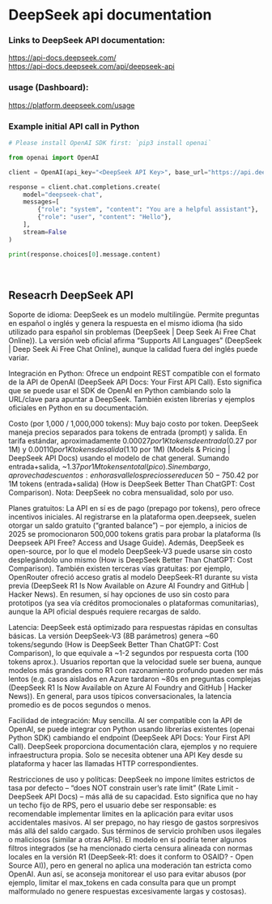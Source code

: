 # DeepSeek api documentation

### Links to DeepSeek API documentation:

https://api-docs.deepseek.com/ <br>
https://api-docs.deepseek.com/api/deepseek-api

### usage (Dashboard):
https://platform.deepseek.com/usage

### Example initial API call in Python

```Python
# Please install OpenAI SDK first: `pip3 install openai`

from openai import OpenAI

client = OpenAI(api_key="<DeepSeek API Key>", base_url="https://api.deepseek.com")

response = client.chat.completions.create(
    model="deepseek-chat",
    messages=[
        {"role": "system", "content": "You are a helpful assistant"},
        {"role": "user", "content": "Hello"},
    ],
    stream=False
)

print(response.choices[0].message.content)
````

<br>

## Reseacrh DeepSeek API
Soporte de idioma: DeepSeek es un modelo multilingüe. Permite preguntas en español o inglés y genera la respuesta en el mismo idioma (ha sido utilizado para español sin problemas (DeepSeek | Deep Seek Ai Free Chat Online)). La versión web oficial afirma “Supports All Languages” (DeepSeek | Deep Seek Ai Free Chat Online), aunque la calidad fuera del inglés puede variar.


Integración en Python: Ofrece un endpoint REST compatible con el formato de la API de OpenAI (DeepSeek API Docs: Your First API Call). Esto significa que se puede usar el SDK de OpenAI en Python cambiando solo la URL/clave para apuntar a DeepSeek. También existen librerías y ejemplos oficiales en Python en su documentación.


Costo (por 1,000 / 1,000,000 tokens): Muy bajo costo por token. DeepSeek maneja precios separados para tokens de entrada (prompt) y salida. En tarifa estándar, aproximadamente $0.00027 por 1K tokens de entrada ($0.27 por 1M) y $0.00110 por 1K tokens de salida ($1.10 por 1M) (Models & Pricing | DeepSeek API Docs) usando el modelo de chat general. Sumando entrada+salida, ~$1.37 por 1M tokens en total (pico). Sin embargo, aprovecha descuentos: en horas valle los precios se reducen ~50-75%. Por ejemplo, con descuentos y caching activo, la tarifa efectiva puede bajar a ~$0.42 por 1M tokens (entrada+salida) (How is DeepSeek Better Than ChatGPT: Cost Comparison). Nota: DeepSeek no cobra mensualidad, solo por uso.


Planes gratuitos: La API en sí es de pago (prepago por tokens), pero ofrece incentivos iniciales. Al registrarse en la plataforma open.deepseek, suelen otorgar un saldo gratuito (“granted balance”) – por ejemplo, a inicios de 2025 se promocionaron 500,000 tokens gratis para probar la plataforma (Is Deepseek API Free? Access and Usage Guide). Además, DeepSeek es open-source, por lo que el modelo DeepSeek-V3 puede usarse sin costo desplegándolo uno mismo (How is DeepSeek Better Than ChatGPT: Cost Comparison). También existen terceras vías gratuitas: por ejemplo, OpenRouter ofreció acceso gratis al modelo DeepSeek-R1 durante su vista previa (DeepSeek R1 Is Now Available on Azure AI Foundry and GitHub | Hacker News). En resumen, sí hay opciones de uso sin costo para prototipos (ya sea vía créditos promocionales o plataformas comunitarias), aunque la API oficial después requiere recargas de saldo.


Latencia: DeepSeek está optimizado para respuestas rápidas en consultas básicas. La versión DeepSeek-V3 (8B parámetros) genera ~60 tokens/segundo (How is DeepSeek Better Than ChatGPT: Cost Comparison), lo que equivale a ~1-2 segundos por respuesta corta (100 tokens aprox.). Usuarios reportan que la velocidad suele ser buena, aunque modelos más grandes como R1 con razonamiento profundo pueden ser más lentos (e.g. casos aislados en Azure tardaron ~80s en preguntas complejas (DeepSeek R1 Is Now Available on Azure AI Foundry and GitHub | Hacker News)). En general, para usos típicos conversacionales, la latencia promedio es de pocos segundos o menos.


Facilidad de integración: Muy sencilla. Al ser compatible con la API de OpenAI, se puede integrar con Python usando librerías existentes (openai Python SDK) cambiando el endpoint (DeepSeek API Docs: Your First API Call). DeepSeek proporciona documentación clara, ejemplos y no requiere infraestructura propia. Solo se necesita obtener una API Key desde su plataforma y hacer las llamadas HTTP correspondientes.


Restricciones de uso y políticas: DeepSeek no impone límites estrictos de tasa por defecto – “does NOT constrain user’s rate limit” (Rate Limit - DeepSeek API Docs) – más allá de su capacidad. Esto significa que no hay un techo fijo de RPS, pero el usuario debe ser responsable: es recomendable implementar límites en la aplicación para evitar usos accidentales masivos. Al ser prepago, no hay riesgo de gastos sorpresivos más allá del saldo cargado. Sus términos de servicio prohíben usos ilegales o maliciosos (similar a otras APIs). El modelo en sí podría tener algunos filtros integrados (se ha mencionado cierta censura alineada con normas locales en la versión R1 (DeepSeek-R1: does it conform to OSAID? - Open Source AI)), pero en general no aplica una moderación tan estricta como OpenAI. Aun así, se aconseja monitorear el uso para evitar abusos (por ejemplo, limitar el max_tokens en cada consulta para que un prompt malformulado no genere respuestas excesivamente largas y costosas).